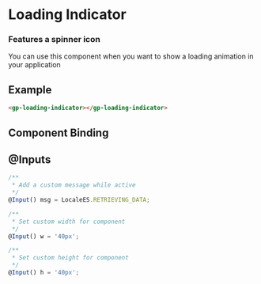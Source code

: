 # Loading Indicator

### Features a spinner icon

You can use this component when you want to show a loading animation in your application

## Example

```html
<gp-loading-indicator></gp-loading-indicator>
```

## Component Binding

## @Inputs

```ts
/**
 * Add a custom message while active
 */
@Input() msg = LocaleES.RETRIEVING_DATA;
```

```ts
/**
 * Set custom width for component
 */
@Input() w = '40px';
```

```ts
/**
 * Set custom height for component
 */
@Input() h = '40px';
```